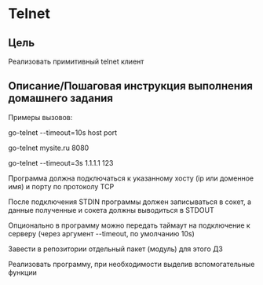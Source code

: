 # Telnet

## Цель
Реализовать примитивный telnet клиент


## Описание/Пошаговая инструкция выполнения домашнего задания
Примеры вызовов:

go-telnet --timeout=10s host port

go-telnet mysite.ru 8080

go-telnet --timeout=3s 1.1.1.1 123

Программа должна подключаться к указанному хосту (ip или доменное имя) и порту по протоколу TCP

После подключения STDIN программы должен записываться в сокет, а данные полученные и сокета должны выводиться в STDOUT

Опционально в программу можно передать таймаут на подключение к серверу (через аргумент --timeout, по умолчанию 10s)

Завести в репозитории отдельный пакет (модуль) для этого ДЗ

Реализовать программу, при необходимости выделив вспомогательные функции